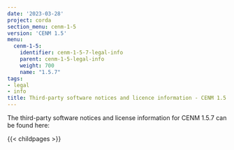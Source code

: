 ```yaml
---
date: '2023-03-28'
project: corda
section_menu: cenm-1-5
version: 'CENM 1.5'
menu:
  cenm-1-5:
    identifier: cenm-1-5-7-legal-info
    parent: cenm-1-5-legal-info
    weight: 700
    name: "1.5.7"
tags:
- legal
- info
title: Third-party software notices and licence information - CENM 1.5.7
---
```


The third-party software notices and license information for CENM 1.5.7 can be found here:

{{< childpages >}}